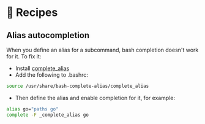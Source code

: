 # 🍲 Recipes

## Alias autocompletion

When you define an alias for a subcommand, bash completion doesn't work for it. To fix it: 

- Install [complete_alias](https://github.com/cykerway/complete-alias)
- Add the following to .bashrc: 

```sh
source /usr/share/bash-complete-alias/complete_alias
```

- Then define the alias and enable completion for it, for example:
  
```sh
alias go="paths go"
complete -F _complete_alias go
```
